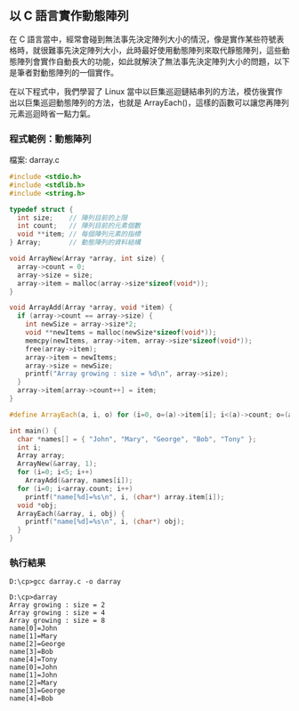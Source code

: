 ## 以 C 語言實作動態陣列

在 C 語言當中，經常會碰到無法事先決定陣列大小的情況，像是實作某些符號表格時，就很難事先決定陣列大小，此時最好使用動態陣列來取代靜態陣列，這些動態陣列會實作自動長大的功能，如此就解決了無法事先決定陣列大小的問題，以下是筆者對動態陣列的一個實作。

在以下程式中，我們學習了 Linux 當中以巨集巡迴鏈結串列的方法，模仿後實作出以巨集巡迴動態陣列的方法，也就是 ArrayEach()，這樣的函數可以讓您再陣列元素巡迴時省一點力氣。

### 程式範例：動態陣列

檔案: darray.c

```CPP
#include <stdio.h>
#include <stdlib.h>
#include <string.h>

typedef struct {
  int size;    // 陣列目前的上限 
  int count;   // 陣列目前的元素個數 
  void **item; // 每個陣列元素的指標
} Array;       // 動態陣列的資料結構 

void ArrayNew(Array *array, int size) {
  array->count = 0;
  array->size = size;
  array->item = malloc(array->size*sizeof(void*));
}

void ArrayAdd(Array *array, void *item) {
  if (array->count == array->size) {
    int newSize = array->size*2;
    void **newItems = malloc(newSize*sizeof(void*));
    memcpy(newItems, array->item, array->size*sizeof(void*));
    free(array->item);
    array->item = newItems;
    array->size = newSize;
    printf("Array growing : size = %d\n", array->size);
  }
  array->item[array->count++] = item;
}

#define ArrayEach(a, i, o) for (i=0, o=(a)->item[i]; i<(a)->count; o=(a)->item[i],i++) 

int main() {
  char *names[] = { "John", "Mary", "George", "Bob", "Tony" };
  int i;
  Array array;
  ArrayNew(&array, 1);
  for (i=0; i<5; i++)
    ArrayAdd(&array, names[i]);
  for (i=0; i<array.count; i++)
    printf("name[%d]=%s\n", i, (char*) array.item[i]);
  void *obj;
  ArrayEach(&array, i, obj) {
    printf("name[%d]=%s\n", i, (char*) obj);
  }
}
```


### 執行結果

```
D:\cp>gcc darray.c -o darray

D:\cp>darray
Array growing : size = 2
Array growing : size = 4
Array growing : size = 8
name[0]=John
name[1]=Mary
name[2]=George
name[3]=Bob
name[4]=Tony
name[0]=John
name[1]=John
name[2]=Mary
name[3]=George
name[4]=Bob
```

